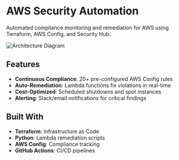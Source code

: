 # AWS Security Automation

Automated compliance monitoring and remediation for AWS using Terraform, AWS Config, and Security Hub.

![Architecture Diagram](docs/architecture.png)

## Features

- **Continuous Compliance**: 20+ pre-configured AWS Config rules
- **Auto-Remediation**: Lambda functions fix violations in real-time
- **Cost-Optimized**: Scheduled shutdowns and spot instances
- **Alerting**: Slack/email notifications for critical findings

## Built With
- **Terraform**: Infrastructure as Code
- **Python**: Lambda remediation scripts
- **AWS Config**: Compliance tracking
- **GitHub Actions**: CI/CD pipelines
